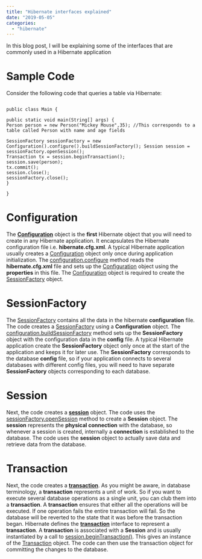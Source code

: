 ```yaml
---
title: "Hibernate interfaces explained"
date: "2019-05-05"
categories: 
  - "hibernate"
---
```


In this blog post, I will be explaining some of the interfaces that are commonly used in a Hibernate application

# Sample Code

Consider the following code that queries a table via Hibernate:

````

public class Main {

public static void main(String[] args) { 
Person person = new Person("Mickey Mouse",35); //This corresponds to a table called Person with name and age fields

SessionFactory sessionFactory = new Configuration().configure().buildSessionFactory(); Session session = sessionFactory.openSession(); 
Transaction tx = session.beginTransaction(); 
session.save(person); 
tx.commit(); 
session.close(); 
sessionFactory.close(); 
}

}

````

# Configuration

The [**Configuration**](http://docs.jboss.org/hibernate/orm/5.4/javadocs/org/hibernate/cfg/Configuration.html) object is the **first** Hibernate object that you will need to create in any Hibernate application. It encapsulates the Hibernate configuration file i.e. **hibernate.cfg.xml**. A typical Hibernate application usually creates a [Configuration](http://docs.jboss.org/hibernate/orm/5.4/javadocs/org/hibernate/cfg/Configuration.html) object only once during application initialization. The [configuration.configure](http://docs.jboss.org/hibernate/orm/5.4/javadocs/org/hibernate/cfg/Configuration.html#configure--) method reads the **hibernate.cfg.xml** file and sets up the [Configuration](http://docs.jboss.org/hibernate/orm/5.4/javadocs/org/hibernate/cfg/Configuration.html) object using the **properties** in this file. The [Configuration](http://docs.jboss.org/hibernate/orm/5.4/javadocs/org/hibernate/cfg/Configuration.html) object is required to create the [SessionFactory](http://docs.jboss.org/hibernate/orm/5.4/javadocs/org/hibernate/SessionFactory.html) object.

# SessionFactory

The [SessionFactory](http://docs.jboss.org/hibernate/orm/5.4/javadocs/org/hibernate/SessionFactory.html) contains all the data in the hibernate **configuration** file. The code creates a [SessionFactory](http://docs.jboss.org/hibernate/orm/5.4/javadocs/org/hibernate/SessionFactory.html) using a **Configuration** object. The [configuration.buildSessionFactory](http://docs.jboss.org/hibernate/orm/5.4/javadocs/org/hibernate/cfg/Configuration.html#buildSessionFactory--) method sets up the **SessionFactory** object with the configuration data in the **config** file. A typical Hibernate application create the **SessionFactory** object only once at the start of the application and keeps it for later use. The **SessionFactory** corresponds to the database **config** file, so if your application connects to several databases with different config files, you will need to have separate **SessionFactory** objects corresponding to each database.

# Session

Next, the code creates a [**session**](http://docs.jboss.org/hibernate/orm/5.4/javadocs/org/hibernate/Session.html) object. The code uses the [sessionFactory.openSession](http://docs.jboss.org/hibernate/orm/5.4/javadocs/org/hibernate/SessionFactory.html#openSession--) method to create a **Session** object. The **session** represents the **physical connection** with the database, so whenever a session is created, internally a **connection** is established to the database. The code uses the **session** object to actually save data and retrieve data from the database.

# Transaction

Next, the code creates a [**transaction**](http://docs.jboss.org/hibernate/orm/5.4/javadocs/org/hibernate/Transaction.html). As you might be aware, in database terminology, a **transaction** represents a unit of work. So if you want to execute several database operations as a single unit, you can club them into a **transaction**. A **transaction** ensures that either all the operations will be executed. If one operation fails the entire transaction will fail. So the database will be reverted to the state that it was before the transaction began. Hibernate defines the [**transaction**](http://docs.jboss.org/hibernate/orm/5.4/javadocs/org/hibernate/Transaction.html) interface to represent a **transaction**. A **transaction** is associated with a **Session** and is usually instantiated by a call to [session.beginTransaction()](http://docs.jboss.org/hibernate/orm/5.4/javadocs/org/hibernate/SharedSessionContract.html#beginTransaction--). This gives an instance of the [Transaction](http://docs.jboss.org/hibernate/orm/5.4/javadocs/org/hibernate/Transaction.html) object. The code can then use the transaction object for committing the changes to the database.
